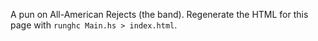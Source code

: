 A pun on All-American Rejects (the band).
Regenerate the HTML for this page with `runghc Main.hs > index.html`.
